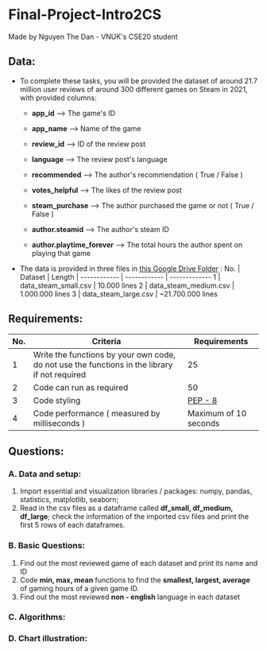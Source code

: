 # Final-Project-Intro2CS
Made by Nguyen The Dan - VNUK's CSE20 student

## Data: 

- To complete these tasks, you will be provided the dataset of around 21.7 million user reviews of around 300 different games on Steam in 2021, with provided columns:

  - **app_id** --> The game's ID
  
  - **app_name** --> Name of the game
  
  - **review_id** --> ID of the review post
  
  - **language** --> The review post's language
  
  - **recommended** --> The author's recommendation ( True / False )
  
  - **votes_helpful** --> The likes of the review post
  
  - **steam_purchase** --> The author purchased the game or not ( True / False )
  
  - **author.steamid** --> The author's steam ID 
  
  - **author.playtime_forever** --> The total hours the author spent on playing that game
  
- The data is provided in three files in [this Google Drive Folder](https://drive.google.com/drive/folders/1pVFPfh-mUGuUgl80saViOk7kfzkV8_IZ?usp=sharing) :
  No. | Dataset | Length | 
  ------------ | ------------ | ------------- 
  1 | data_steam_small.csv | 10.000 lines
  2 | data_steam_medium.csv | 1.000.000 lines
  3 | data_steam_large.csv | ~21.700.000 lines

## Requirements:
  No. | Criteria | Requirements | 
  ------------ | ------------ | ------------- 
  1 | Write the functions by your own code, do not use the functions in the library if not required | 25
  2 | Code can run as required | 50
  3 | Code styling | [PEP - 8](https://www.python.org/dev/peps/pep-0008/)
  4 | Code performance ( measured by milliseconds ) | Maximum of 10 seconds

## Questions:
### A. Data and setup:
  1. Import essential and visualization libraries / packages: numpy, pandas, statistics, matplotlib, seaborn;
  2. Read in the csv files as a dataframe called **df_small, df_medium, df_large**; check the information of the imported csv files and print the first 5 rows of each dataframes.
### B. Basic Questions:
  1. Find out the most reviewed game of each dataset and print its name and ID
  2. Code **min, max, mean** functions to find the **smallest, largest, average** of gaming hours of a given game ID.
  3. Find out the most reviewed **non - english** language in each dataset
### C. Algorithms:
### D. Chart illustration:

